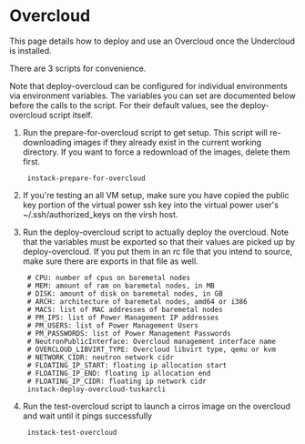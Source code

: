 Overcloud
=========
This page details how to deploy and use an Overcloud once the Undercloud is
installed.

There are 3 scripts for convenience.

Note that deploy-overcloud can be configured for individual environments via
environment variables. The variables you can set are documented below before
the calls to the script. For their default values, see the deploy-overcloud
script itself.

1. Run the prepare-for-overcloud script to get setup. This script will
re-downloading images if they already exist in the current working directory.
If you want to force a redownload of the images, delete them first.

        instack-prepare-for-overcloud

1. If you're testing an all VM setup, make sure you have copied the public key
portion of the virtual power ssh key into the virtual power user's
~/.ssh/authorized_keys on the virsh host.

1. Run the deploy-overcloud script to actually deploy the overcloud. Note that
   the variables must be exported so that their values are picked up by
   deploy-overcloud. If you put them in an rc file that you intend to source,
   make sure there are exports in that file as well.

        # CPU: number of cpus on baremetal nodes
        # MEM: amount of ram on baremetal nodes, in MB
        # DISK: amount of disk on baremetal nodes, in GB
        # ARCH: architecture of baremetal nodes, amd64 or i386
        # MACS: list of MAC addresses of baremetal nodes
        # PM_IPS: list of Power Management IP addresses
        # PM_USERS: list of Power Management Users
        # PM_PASSWORDS: list of Power Management Passwords
        # NeutronPublicInterface: Overcloud management interface name
        # OVERCLOUD_LIBVIRT_TYPE: Overcloud libvirt type, qemu or kvm
        # NETWORK_CIDR: neutron network cidr
        # FLOATING_IP_START: floating ip allocation start
        # FLOATING_IP_END: floating ip allocation end
        # FLOATING_IP_CIDR: floating ip network cidr
        instack-deploy-overcloud-tuskarcli

1. Run the test-overcloud script to launch a cirros image on the overcloud and
wait until it pings successfully

        instack-test-overcloud
